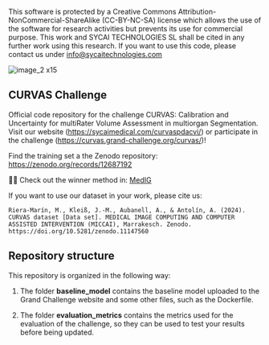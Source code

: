 This software is protected by a Creative Commons Attribution-NonCommercial-ShareAlike (CC-BY-NC-SA) license which allows the use of the software for research activities but prevents its use for commercial purpose. This work and SYCAI TECHNOLOGIES SL shall be cited in any further work using this research. If you want to use this code, please contact us under info@sycaitechnologies.com

![image_2 x15](https://github.com/SYCAI-Technologies/curvas-challenge/assets/78344468/c852351d-c705-436e-8cd6-8235698a2992)

## CURVAS Challenge

Official code repository for the challenge CURVAS: Calibration and Uncertainty for multiRater Volume Assessment in multiorgan Segmentation. 
Visit our website (https://sycaimedical.com/curvaspdacvi/) or participate in the challenge (https://curvas.grand-challenge.org/curvas/)!

Find the training set a the Zenodo repository: https://zenodo.org/records/12687192

:mega::top: Check out the winner method in: [MedIG](https://github.com/pzhhhhh2263/MICCAI-Challenge-CURVAS2024)

If you want to use our dataset in your work, please cite us:

    Riera-Marín, M., Kleiß, J.-M., Aubanell, A., & Antolín, A. (2024). CURVAS dataset [Data set]. MEDICAL IMAGE COMPUTING AND COMPUTER ASSISTED INTERVENTION (MICCAI), Marrakesch. Zenodo. https://doi.org/10.5281/zenodo.11147560

## Repository structure

This repository is organized in the following way:

1. The folder **baseline_model** contains the baseline model uploaded to the Grand Challenge website and some other files, such as the Dockerfile.

2. The folder **evaluation_metrics** contains the metrics used for the evaluation of the challenge, so they can be used to test your results before being updated.

